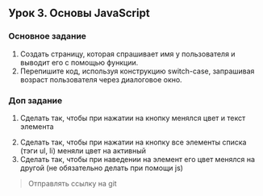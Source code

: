 ## Урок 3. Основы JavaScript

### Основное задание
1) Создать страницу, которая спрашивает имя у пользователя и выводит его с помощью функции.
2) Перепишите код, используя конструкцию switch-case, запрашивая возраст пользователя через диалоговое окно.

### Доп задание
1) Сделать так, чтобы при нажатии на кнопку менялся цвет и текст элемента <p>
2) Сделать так, чтобы при нажатии на кнопку все элементы списка (тэги ul, li) меняли цвет на активный
3) Сделать так, чтобы при наведении на элемент его цвет менялся на другой (не обязательно делать при помощи js)


>Отправлять ссылку на git
